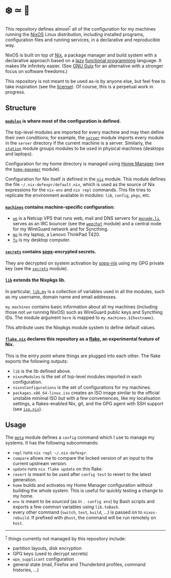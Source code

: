 # ❄️ ≃ 💙

This repository defines almost<sup id=top-almost>[†](#almost)</sup> all of the
configuration for my machines running the [NixOS](https://nixos.org/) Linux
distribution, including installed programs, configuration files and running
services, in a declarative and reproducible way.

NixOS is built on top of [Nix](https://nixos.org/manual/nix/stable/#chap-introduction),
a package manager and build system with a declarative approach based on a
[lazy](https://en.wikipedia.org/wiki/Lazy_evaluation)
[functional programming](https://en.wikipedia.org/wiki/Functional_programming)
language. It makes life infinitely easier. (See [GNU Guix](https://guix.gnu.org/)
for an alternative with a stronger focus on software freedoms.)

This repository is not meant to be used as-is by anyone else, but feel free to take
inspiration (see the [license](https://github.com/ncfavier/config/blob/main/LICENSE)).
Of course, this is a perpetual work in progress.

## Structure

#### [`modules`](https://github.com/ncfavier/config/tree/main/modules) is where most of the configuration is defined.

The top-level modules are imported for every machine and may then define their
own conditions; for example, the [`server`](https://github.com/ncfavier/config/blob/main/modules/server/default.nix)
module imports every module in the `server` directory if the current machine is
a server. Similarly, the [`station`](https://github.com/ncfavier/config/blob/main/modules/station/default.nix)
module groups modules to be used in physical machines (desktops and laptops).

Configuration for my home directory is managed using [Home Manager](https://github.com/nix-community/home-manager)
(see the [`home-manager`](https://github.com/ncfavier/config/blob/main/modules/home-manager.nix) module).

Configuration for Nix itself is defined in the [`nix`](https://github.com/ncfavier/config/blob/main/modules/nix.nix) module.
This module defines the file `~/.nix-defexpr/default.nix`, which is used as the
source of Nix expressions for the `nix-env` and `nix repl` commands. This file
tries to replicate the environment available in modules:
`lib`, `config`, `pkgs`, etc.

#### [`machines`](https://github.com/ncfavier/config/tree/main/machines) contains machine-specific configuration:

- [`wo`](https://github.com/ncfavier/config/blob/main/machines/wo.nix) is a
  Netcup VPS that runs web, mail and DNS servers for [`monade.li`](https://monade.li),
  serves as an IRC bouncer (see the [`weechat`](https://github.com/ncfavier/config/blob/main/modules/server/weechat/default.nix) module)
  and a central node for my WireGuard network and for Syncthing.
- [`mo`](https://github.com/ncfavier/config/blob/main/machines/mo.nix) is my
  laptop, a Lenovo ThinkPad T420.
- [`fu`](https://github.com/ncfavier/config/blob/main/machines/fu.nix) is my
  desktop computer.

#### [`secrets`](https://github.com/ncfavier/config/tree/main/secrets) contains [sops](https://github.com/mozilla/sops)-encrypted secrets.

They are decrypted on system activation by [sops-nix](https://github.com/Mic92/sops-nix)
using my GPG private key (see the [`secrets`](https://github.com/ncfavier/config/blob/main/modules/secrets.nix) module).

#### [`lib`](https://github.com/ncfavier/config/blob/main/lib/default.nix) extends the Nixpkgs lib.

In particular, [`lib.my`](https://github.com/ncfavier/config/blob/main/lib/my.nix) is a collection
of variables used in all the modules, such as my username, domain name and
email addresses.

`my.machines` contains basic information about all my machines (including those
not <small>yet</small> running NixOS) such as WireGuard public keys and Syncthing IDs.
The module argument `here` is mapped to `my.machines.${hostname}`.

This attribute uses the Nixpkgs module system to define default values.

#### [`flake.nix`](https://github.com/ncfavier/config/blob/main/flake.nix) declares this repository as a [flake](https://github.com/tweag/rfcs/blob/flakes/rfcs/0049-flakes.md), an experimental feature of Nix.

This is the entry point where things are plugged into each other. The flake
exports the following outputs:
- `lib` is the lib defined above.
- `nixosModules` is the set of top-level modules imported in each configuration.
- `nixosConfigurations` is the set of configurations for my machines.
- `packages.x86_64-linux.iso` creates an ISO image similar to the official
  unstable minimal ISO but with a few conveniences, like my localisation settings,
  a flakes-enabled Nix, git, and the GPG agent with SSH support
  (see [`iso.nix`](https://github.com/ncfavier/config/blob/main/iso.nix)).

## Usage

The [`meta`](https://github.com/ncfavier/config/blob/main/modules/meta.nix)
module defines a `config` command which I use to manage my systems. It has the
following subcommands:

- `repl` runs `nix repl ~/.nix-defexpr`.
- `compare` allows me to compare the locked version of an input to the current upstream version.
- `update` runs `nix flake update` on this flake.
- `revert` is meant to be used after `config test` to revert to the latest generation.
- `home` builds and activates my Home Manager configuration without building the whole
  system. This is useful for quickly testing a change to my home.
- `env` is meant to be *sourced* (as in `. config env`) by Bash scripts and exports
  a few common variables using `lib.toBash`.
- every other command (`switch`, `test`, `build`, …) is passed on to `nixos-rebuild`.
  If prefixed with `@host`, the command will be run remotely on `host`.

---------------

<sup id=almost>[†](#top-almost)</sup> things currently not managed by this
repository include:
- partition layouts, disk encryption
- GPG keys (used to decrypt secrets)
- `wpa_supplicant` configuration
- general state (mail, Firefox and Thunderbird profiles, command histories, …)
